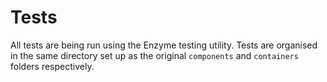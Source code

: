# Tests

All tests are being run using the Enzyme testing utility. Tests are organised in the same directory set up as the original `components` and `containers` folders respectively.